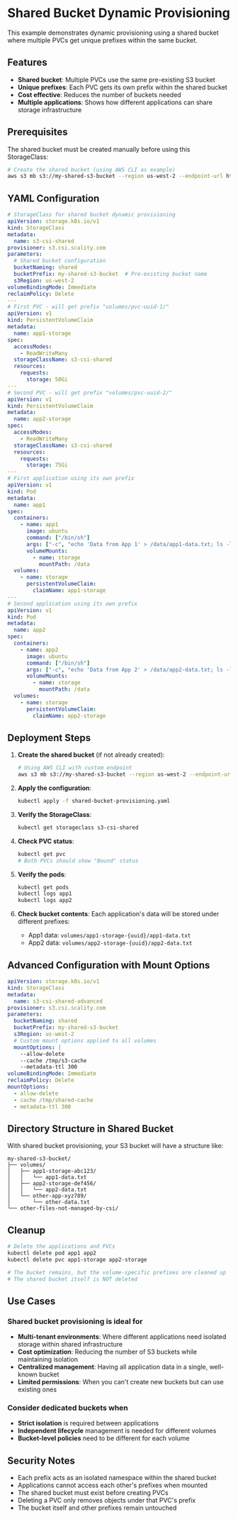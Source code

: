 # Shared Bucket Dynamic Provisioning

This example demonstrates dynamic provisioning using a shared bucket where multiple PVCs get unique prefixes within the same bucket.

## Features

- **Shared bucket**: Multiple PVCs use the same pre-existing S3 bucket
- **Unique prefixes**: Each PVC gets its own prefix within the shared bucket
- **Cost effective**: Reduces the number of buckets needed
- **Multiple applications**: Shows how different applications can share storage infrastructure

## Prerequisites

The shared bucket must be created manually before using this StorageClass:

```bash
# Create the shared bucket (using AWS CLI as example)
aws s3 mb s3://my-shared-s3-bucket --region us-west-2 --endpoint-url https://s3.your-scality.com
```

## YAML Configuration

```yaml
# StorageClass for shared bucket dynamic provisioning
apiVersion: storage.k8s.io/v1
kind: StorageClass
metadata:
  name: s3-csi-shared
provisioner: s3.csi.scality.com
parameters:
  # Shared bucket configuration
  bucketNaming: shared
  bucketPrefix: my-shared-s3-bucket  # Pre-existing bucket name
  s3Region: us-west-2
volumeBindingMode: Immediate
reclaimPolicy: Delete
---
# First PVC - will get prefix "volumes/pvc-uuid-1/"
apiVersion: v1
kind: PersistentVolumeClaim
metadata:
  name: app1-storage
spec:
  accessModes:
    - ReadWriteMany
  storageClassName: s3-csi-shared
  resources:
    requests:
      storage: 50Gi
---
# Second PVC - will get prefix "volumes/pvc-uuid-2/"
apiVersion: v1
kind: PersistentVolumeClaim
metadata:
  name: app2-storage
spec:
  accessModes:
    - ReadWriteMany
  storageClassName: s3-csi-shared
  resources:
    requests:
      storage: 75Gi
---
# First application using its own prefix
apiVersion: v1
kind: Pod
metadata:
  name: app1
spec:
  containers:
    - name: app1
      image: ubuntu
      command: ["/bin/sh"]
      args: ["-c", "echo 'Data from App 1' > /data/app1-data.txt; ls -la /data/; tail -f /dev/null"]
      volumeMounts:
        - name: storage
          mountPath: /data
  volumes:
    - name: storage
      persistentVolumeClaim:
        claimName: app1-storage
---
# Second application using its own prefix
apiVersion: v1
kind: Pod
metadata:
  name: app2
spec:
  containers:
    - name: app2
      image: ubuntu
      command: ["/bin/sh"]
      args: ["-c", "echo 'Data from App 2' > /data/app2-data.txt; ls -la /data/; tail -f /dev/null"]
      volumeMounts:
        - name: storage
          mountPath: /data
  volumes:
    - name: storage
      persistentVolumeClaim:
        claimName: app2-storage
```

## Deployment Steps

1. **Create the shared bucket** (if not already created):
   ```bash
   # Using AWS CLI with custom endpoint
   aws s3 mb s3://my-shared-s3-bucket --region us-west-2 --endpoint-url https://s3.your-scality.com
   ```

2. **Apply the configuration**:
   ```bash
   kubectl apply -f shared-bucket-provisioning.yaml
   ```

3. **Verify the StorageClass**:
   ```bash
   kubectl get storageclass s3-csi-shared
   ```

4. **Check PVC status**:
   ```bash
   kubectl get pvc
   # Both PVCs should show "Bound" status
   ```

5. **Verify the pods**:
   ```bash
   kubectl get pods
   kubectl logs app1
   kubectl logs app2
   ```

6. **Check bucket contents**: Each application's data will be stored under different prefixes:
   - App1 data: `volumes/app1-storage-{uuid}/app1-data.txt`
   - App2 data: `volumes/app2-storage-{uuid}/app2-data.txt`

## Advanced Configuration with Mount Options

```yaml
apiVersion: storage.k8s.io/v1
kind: StorageClass
metadata:
  name: s3-csi-shared-advanced
provisioner: s3.csi.scality.com
parameters:
  bucketNaming: shared
  bucketPrefix: my-shared-s3-bucket
  s3Region: us-west-2
  # Custom mount options applied to all volumes
  mountOptions: |
    --allow-delete
    --cache /tmp/s3-cache
    --metadata-ttl 300
volumeBindingMode: Immediate
reclaimPolicy: Delete
mountOptions:
  - allow-delete
  - cache /tmp/shared-cache
  - metadata-ttl 300
```

## Directory Structure in Shared Bucket

With shared bucket provisioning, your S3 bucket will have a structure like:

```text
my-shared-s3-bucket/
├── volumes/
│   ├── app1-storage-abc123/
│   │   └── app1-data.txt
│   ├── app2-storage-def456/
│   │   └── app2-data.txt
│   └── other-app-xyz789/
│       └── other-data.txt
└── other-files-not-managed-by-csi/
```

## Cleanup

```bash
# Delete the applications and PVCs
kubectl delete pod app1 app2
kubectl delete pvc app1-storage app2-storage

# The bucket remains, but the volume-specific prefixes are cleaned up
# The shared bucket itself is NOT deleted
```

## Use Cases

### Shared bucket provisioning is ideal for

- **Multi-tenant environments**: Where different applications need isolated storage within shared infrastructure
- **Cost optimization**: Reducing the number of S3 buckets while maintaining isolation
- **Centralized management**: Having all application data in a single, well-known bucket
- **Limited permissions**: When you can't create new buckets but can use existing ones

### Consider dedicated buckets when

- **Strict isolation** is required between applications
- **Independent lifecycle** management is needed for different volumes
- **Bucket-level policies** need to be different for each volume

## Security Notes

- Each prefix acts as an isolated namespace within the shared bucket
- Applications cannot access each other's prefixes when mounted
- The shared bucket must exist before creating PVCs
- Deleting a PVC only removes objects under that PVC's prefix
- The bucket itself and other prefixes remain untouched
